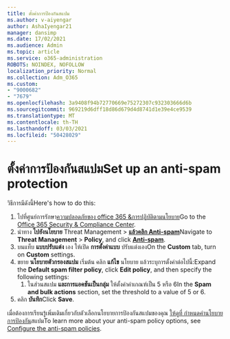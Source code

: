 ```yaml
---
title: ตั้งค่าการป้องกันสแปม
ms.author: v-aiyengar
author: AshaIyengar21
manager: dansimp
ms.date: 17/02/2021
ms.audience: Admin
ms.topic: article
ms.service: o365-administration
ROBOTS: NOINDEX, NOFOLLOW
localization_priority: Normal
ms.collection: Adm_O365
ms.custom:
- "9000682"
- "7679"
ms.openlocfilehash: 3a9408f94b72770669e75272307c932303666d6b
ms.sourcegitcommit: 969219d6dff18d86d679d4d8741d1e39e4ce9539
ms.translationtype: MT
ms.contentlocale: th-TH
ms.lasthandoff: 03/03/2021
ms.locfileid: "50428029"
---
```

# <a name="set-up-an-anti-spam-protection"></a><span data-ttu-id="7289b-102">ตั้งค่าการป้องกันสแปม</span><span class="sxs-lookup"><span data-stu-id="7289b-102">Set up an anti-spam protection</span></span>

<span data-ttu-id="7289b-103">วิธีการมีดังนี้</span><span class="sxs-lookup"><span data-stu-id="7289b-103">Here's how to do this:</span></span>

1. <span data-ttu-id="7289b-104">ไปที่ศูนย์การรักษา[ความปลอดภัยของ office 365 &การปฏิบัติตามนโยบาย](https://go.microsoft.com/fwlink/p/?linkid=2077143)</span><span class="sxs-lookup"><span data-stu-id="7289b-104">Go to the [Office 365 Security & Compliance Center](https://go.microsoft.com/fwlink/p/?linkid=2077143).</span></span>
1. <span data-ttu-id="7289b-105">นําทาง **ไปยังนโยบาย** Threat Management  >  **[แล้วคลิก Anti-spam](https://go.microsoft.com/fwlink/p/?linkid=2077143)**</span><span class="sxs-lookup"><span data-stu-id="7289b-105">Navigate to **Threat Management** > **Policy**, and click **[Anti-spam](https://go.microsoft.com/fwlink/p/?linkid=2077143)**.</span></span>
1. <span data-ttu-id="7289b-106">บนแท็บ **แบบปรับแต่ง** เอง ให้เปิด **การตั้งค่าแบบ** ปรับแต่งเอง</span><span class="sxs-lookup"><span data-stu-id="7289b-106">On the **Custom** tab, turn on **Custom** settings.</span></span>
1. <span data-ttu-id="7289b-107">ขยาย **นโยบายตัวกรองสแปม** เริ่มต้น คลิก **แก้ไข** นโยบาย แล้วระบุการตั้งค่าต่อไปนี้:</span><span class="sxs-lookup"><span data-stu-id="7289b-107">Expand the **Default spam filter policy**,  click **Edit policy**, and then specify the following settings:</span></span>
    1. <span data-ttu-id="7289b-108">ในส่วนสแปม **และการแอคชันเป็นกลุ่ม** ให้ตั้งค่าค่าเกณฑ์เป็น 5 หรือ 6</span><span class="sxs-lookup"><span data-stu-id="7289b-108">In the **Spam and bulk actions** section, set the threshold to a value of 5 or 6.</span></span>
1. <span data-ttu-id="7289b-109">คลิก **บันทึก**</span><span class="sxs-lookup"><span data-stu-id="7289b-109">Click **Save**.</span></span>

<span data-ttu-id="7289b-110">เมื่อต้องการเรียนรู้เพิ่มเติมเกี่ยวกับตัวเลือกนโยบายการป้องกันสแปมของคุณ [ให้ดูที่ กําหนดค่านโยบายการป้องกัน](https://go.microsoft.com/fwlink/?linkid=2092051)สแปม</span><span class="sxs-lookup"><span data-stu-id="7289b-110">To learn more about your anti-spam policy options, see [Configure the anti-spam policies](https://go.microsoft.com/fwlink/?linkid=2092051).</span></span>

